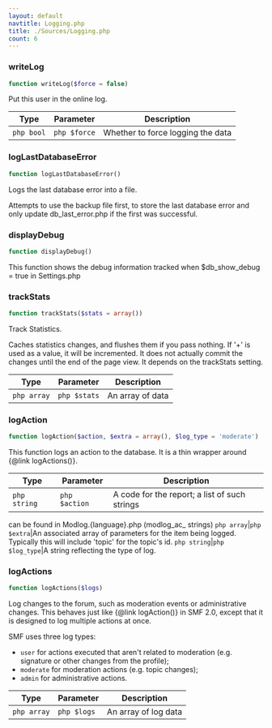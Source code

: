 ```yaml
---
layout: default
navtitle: Logging.php
title: ./Sources/Logging.php
count: 6
---
```


### writeLog

```php
function writeLog($force = false)
```
Put this user in the online log.



Type|Parameter|Description
---|---|---
`php bool`|`php $force`|Whether to force logging the data

### logLastDatabaseError

```php
function logLastDatabaseError()
```
Logs the last database error into a file.

Attempts to use the backup file first, to store the last database error
and only update db_last_error.php if the first was successful.

### displayDebug

```php
function displayDebug()
```
This function shows the debug information tracked when $db_show_debug = true
in Settings.php



### trackStats

```php
function trackStats($stats = array())
```
Track Statistics.

Caches statistics changes, and flushes them if you pass nothing.
If '+' is used as a value, it will be incremented.
It does not actually commit the changes until the end of the page view.
It depends on the trackStats setting.

Type|Parameter|Description
---|---|---
`php array`|`php $stats`|An array of data

### logAction

```php
function logAction($action, $extra = array(), $log_type = 'moderate')
```
This function logs an action to the database. It is a
thin wrapper around {@link logActions()}.



Type|Parameter|Description
---|---|---
`php string`|`php $action`|A code for the report; a list of such strings
can be found in Modlog.{language}.php (modlog_ac_ strings)
`php array`|`php $extra`|An associated array of parameters for the
item being logged. Typically this will include 'topic' for the topic's id.
`php string`|`php $log_type`|A string reflecting the type of log.

### logActions

```php
function logActions($logs)
```
Log changes to the forum, such as moderation events or administrative
changes. This behaves just like {@link logAction()} in SMF 2.0, except
that it is designed to log multiple actions at once.

SMF uses three log types:

- `user` for actions executed that aren't related to
   moderation (e.g. signature or other changes from the profile);
- `moderate` for moderation actions (e.g. topic changes);
- `admin` for administrative actions.

Type|Parameter|Description
---|---|---
`php array`|`php $logs`|An array of log data

